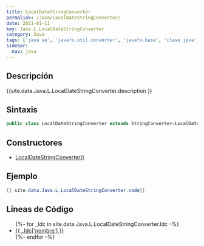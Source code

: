 ```yaml
---
title: LocalDateStringConverter
permalink: /Java/LocalDateStringConverter/
date: 2021-01-11
key: Java.L.LocalDateStringConverter
category: Java
tags: ['java se', 'javafx.util.converter', 'javafx.base', 'clase java', 'JavaFX 8.0']
sidebar: 
  nav: java
---
```


## Descripción
{{site.data.Java.L.LocalDateStringConverter.description }}

## Sintaxis
~~~java
public class LocalDateStringConverter extends StringConverter<LocalDate>
~~~

## Constructores
* [LocalDateStringConverter()](/Java/LocalDateStringConverter/LocalDateStringConverter/)

## Ejemplo
~~~java
{{ site.data.Java.L.LocalDateStringConverter.code}}
~~~

## Líneas de Código
<ul>
{%- for _ldc in site.data.Java.L.LocalDateStringConverter.ldc -%}
   <li>
       <a href="{{_ldc['url'] }}">{{ _ldc['nombre'] }}</a>
   </li>
{%- endfor -%}
</ul>
